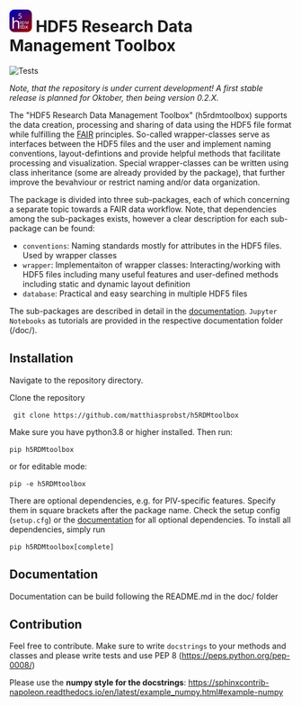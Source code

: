 
<h1 text-align: center;><img src="docs/icons/icon4.svg" alt="" width="40"/> HDF5 Research Data Management Toolbox</h1>


![Tests](https://github.com/matthiasprobst/h5RDMtoolbox/actions/workflows/tests.yml/badge.svg)

*Note, that the repository is under current development! A first stable release is planned for 
Oktober, then being version 0.2.X.*

The "HDF5 Research Data Management Toolbox" (h5rdmtoolbox) supports the data creation, processing and sharing 
of data using the HDF5 file format while fulfilling the [FAIR](https://www.nature.com/articles/sdata201618) principles. 
So-called wrapper-classes serve as 
interfaces between the HDF5 files and the user and implement naming conventions, layout-defintions and 
provide helpful methods that facilitate processing and visualization. Special wrapper-classes can be written using class 
inheritance (some are already provided by the package), that further improve the bevahviour or restrict naming and/or 
data organization.

The package is divided into three sub-packages, each of which concerning a separate topic towards a FAIR 
data workflow. Note, that dependencies among the sub-packages exists, however a clear description for each 
sub-package can be found:
  - `conventions`: Naming standards mostly for attributes in the HDF5 files. Used by wrapper classes
  - `wrapper`: Implementaiton of wrapper classes: Interacting/working with HDF5 files including many useful features 
     and user-defined methods including static and dynamic layout definition
  - `database`: Practical and easy searching in multiple HDF5 files

The sub-packages are described in detail in the [documentation](https://matthiasprobst.github.io/h5RDMtoolbox/). 
`Jupyter Notebooks` as tutorials are provided in the respective documentation folder (/doc/<sub-package>).


## Installation
Navigate to the repository directory.

Clone the repository

     git clone https://github.com/matthiasprobst/h5RDMtoolbox

Make sure you have python3.8 or higher installed. Then run:

    pip h5RDMtoolbox
or for editable mode:

    pip -e h5RDMtoolbox

There are optional dependencies, e.g. for PIV-specific features. Specify them in square brackets after the package 
name. Check the setup config (`setup.cfg`) or the [documentation](https://matthiasprobst.github.io/h5RDMtoolbox/) for 
all optional dependencies. To install all dependencies, simply run

    pip h5RDMtoolbox[complete]


## Documentation
Documentation can be build following the README.md in the doc/ folder

## Contribution
Feel free to contribute. Make sure to write `docstrings` to your methods and classes and please write 
tests and use PEP 8 (https://peps.python.org/pep-0008/)

Please use the **numpy style for the docstrings**: https://sphinxcontrib-napoleon.readthedocs.io/en/latest/example_numpy.html#example-numpy


